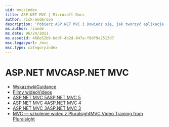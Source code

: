 ```yaml
---
uid: mvc/index
title: ASP.NET MVC | Microsoft Docs
author: rick-anderson
description: 'Pobierz ASP.NET MVC i Dowiedz się, jak tworzyć aplikacje sieci web przy użyciu wzorca kontrolera widoku modelu.'
ms.author: riande
ms.date: 06/24/2011
ms.assetid: 466e52b9-bddf-4b2d-847a-f8df9a2513d7
msc.legacyurl: /mvc
msc.type: categoryindex
---
```

<a name="aspnet-mvc"></a><span data-ttu-id="dc71a-103">ASP.NET MVC</span><span class="sxs-lookup"><span data-stu-id="dc71a-103">ASP.NET MVC</span></span>
====================
- [<span data-ttu-id="dc71a-104">Wskazówki</span><span class="sxs-lookup"><span data-stu-id="dc71a-104">Guidance</span></span>](overview/index.md)
- [<span data-ttu-id="dc71a-105">Filmy wideo</span><span class="sxs-lookup"><span data-stu-id="dc71a-105">Videos</span></span>](videos/index.md)
- [<span data-ttu-id="dc71a-106">ASP.NET MVC 5</span><span class="sxs-lookup"><span data-stu-id="dc71a-106">ASP.NET MVC 5</span></span>](mvc5.md)
- [<span data-ttu-id="dc71a-107">ASP.NET MVC 4</span><span class="sxs-lookup"><span data-stu-id="dc71a-107">ASP.NET MVC 4</span></span>](mvc4.md)
- [<span data-ttu-id="dc71a-108">ASP.NET MVC 3</span><span class="sxs-lookup"><span data-stu-id="dc71a-108">ASP.NET MVC 3</span></span>](mvc3.md)
- [<span data-ttu-id="dc71a-109">MVC — szkolenie wideo z Pluralsight</span><span class="sxs-lookup"><span data-stu-id="dc71a-109">MVC Video Training from Pluralsight</span></span>](pluralsight.md)
